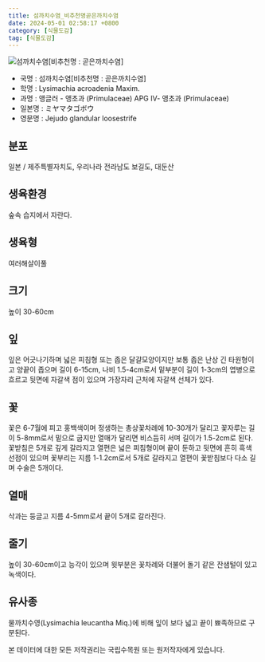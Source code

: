 ```yaml
---
title: 섬까치수염_비추천명곧은까치수염
date: 2024-05-01 02:58:17 +0800
category: [식물도감]
tag: [식물도감]
---
```




![섬까치수염[비추천명 : 곧은까치수염]](/fileUpload/plants/basic/Primulaceae/Lysimachia/7572/7572_20160726131129079files_th2.jpg)
- 국명 : 섬까치수염[비추천명 : 곧은까치수염]
- 학명 : Lysimachia acroadenia Maxim.
- 과명 : 앵글러 - 앵초과 (Primulaceae) APG Ⅳ- 앵초과 (Primulaceae)
- 일본명 : ミヤマタゴボウ
- 영문명 : Jejudo glandular loosestrife


## 분포
일본 / 제주특별자치도, 우리나라 전라남도 보길도, 대둔산
## 생육환경
숲속 습지에서 자란다.
## 생육형
여러해살이풀
## 크기
높이 30-60cm
## 잎
잎은 어긋나기하며 넓은 피침형 또는 좁은 달걀모양이지만 보통 좁은 난상 긴 타원형이고 양끝이 좁으며 길이 6-15cm, 나비 1.5-4cm로서 밑부분이 길이 1-3cm의 엽병으로 흐르고 뒷면에 자갈색 점이 있으며 가장자리 근처에 자갈색 선체가 있다.
## 꽃
꽃은 6-7월에 피고 홍백색이며 정생하는 총상꽃차례에 10-30개가 달리고 꽃자루는 길이 5-8mm로서 밑으로 굽지만 열매가 달리면 비스듬히 서며 길이가 1.5-2cm로 된다. 꽃받침은 5개로 깊게 갈라지고 열편은 넓은 피침형이며 끝이 둔하고 뒷면에 흔히 흑색 선점이 있으며 꽃부리는 지름 1-1.2cm로서 5개로 갈라지고 열편이 꽃받침보다 다소 길며 수술은 5개이다.
## 열매
삭과는 둥글고 지름 4-5mm로서 끝이 5개로 갈라진다.
## 줄기
높이 30-60cm이고 능각이 있으며 윗부분은 꽃차례와 더불어 돌기 같은 잔샘털이 있고 녹색이다.
## 유사종
물까치수영(Lysimachia leucantha Miq.)에 비해 잎이 보다 넓고 끝이 뾰족하므로 구분된다.






본 데이터에 대한 모든 저작권리는 국립수목원 또는 원저작자에게 있습니다.
